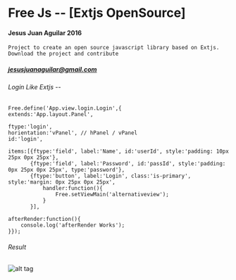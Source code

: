 # Free Js -- [Extjs OpenSource]
#### Jesus Juan Aguilar 2016

`Project to create an open source javascript library based on Extjs. Download the project and contribute`

 
##### jesusjuanaguilar@gmail.com


###### Login Like Extjs --


	Free.define('App.view.login.Login',{
	extends:'App.layout.Panel',

	ftype:'login',
	horientation:'vPanel', // hPanel / vPanel
	id:'login',
	
	items:[{ftype:'field', label:'Name', id:'userId', style:'padding: 10px 25px 0px 25px'}, 
	       {ftype:'field', label:'Password', id:'passId', style:'padding: 0px 25px 0px 25px', type:'password'},
	       {ftype:'button', label:'Login', class:'is-primary', style:'margin: 0px 25px 0px 25px', 
	    	   handler:function(){
	    		   Free.setViewMain('alternativeview');
	    	   }   
	       }],
	
	afterRender:function(){
		console.log('afterRender Works');
	}});



###### Result
![alt tag](https://github.com/sukisuso/proyectos/tree/master/freedom/resources/img/login.png)